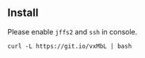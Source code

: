 ## Install

Please enable `jffs2` and `ssh` in console.

```shell
curl -L https://git.io/vxMbL | bash
```
